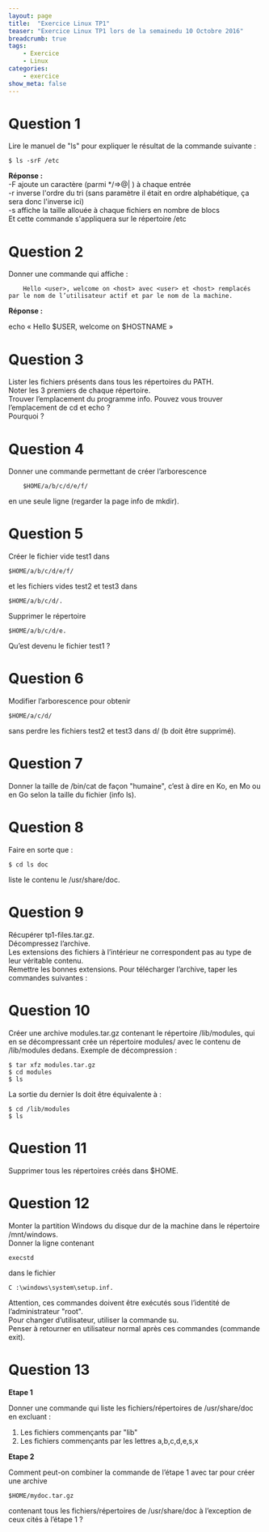 ```yaml
---
layout: page
title:  "Exercice Linux TP1"
teaser: "Exercice Linux TP1 lors de la semainedu 10 Octobre 2016"
breadcrumb: true
tags:
    - Exercice
    - Linux
categories:
    - exercice
show_meta: false
---
```


# **Question 1**

Lire le manuel de "ls" pour expliquer le résultat de la commande suivante :

    $ ls -srF /etc

**Réponse :**    
-F ajoute un caractère (parmi \*/=>@| ) à chaque entrée  
-r inverse l'ordre du tri (sans paramètre il était en ordre alphabétique, ça sera donc l'inverse ici)  
-s affiche la taille allouée à chaque fichiers en nombre de blocs  
Et cette commande s'appliquera sur le répertoire /etc  


# **Question 2**

Donner une commande qui affiche :

        Hello <user>, welcome on <host> avec <user> et <host> remplacés par le nom de l’utilisateur actif et par le nom de la machine.

**Réponse :**  

echo « Hello $USER, welcome on $HOSTNAME »


# **Question 3**

Lister les fichiers présents dans tous les répertoires du PATH.   
Noter les 3 premiers de chaque répertoire.   
Trouver l’emplacement du programme info.
Pouvez vous trouver l’emplacement de cd et echo ?  
Pourquoi ?

# **Question 4**

Donner une commande permettant de créer l’arborescence

        $HOME/a/b/c/d/e/f/

en une seule ligne (regarder la page info de mkdir).

# **Question 5**

Créer le fichier vide test1 dans

    $HOME/a/b/c/d/e/f/

et les fichiers vides test2 et test3 dans

    $HOME/a/b/c/d/.

Supprimer le répertoire

    $HOME/a/b/c/d/e.

Qu’est devenu le fichier test1 ?

# **Question 6**

Modifier l’arborescence pour obtenir

    $HOME/a/c/d/

sans perdre les fichiers test2 et test3 dans d/ (b doit être supprimé).

# **Question 7**

Donner la taille de /bin/cat de façon "humaine", c’est à dire en Ko, en Mo ou en Go selon la taille du fichier (info ls).

# **Question 8**

Faire en sorte que :

    $ cd ls doc

liste le contenu le /usr/share/doc.

# **Question 9**

Récupérer tp1-files.tar.gz.   
Décompressez l’archive.   
Les extensions des fichiers à l’intérieur ne correspondent pas au type de leur véritable contenu.   
Remettre les bonnes extensions.
Pour télécharger l’archive, taper les commandes suivantes :

# **Question 10**

Créer une archive modules.tar.gz contenant le répertoire /lib/modules, qui en se décompressant crée un répertoire modules/ avec le contenu de /lib/modules dedans. Exemple de décompression :

    $ tar xfz modules.tar.gz
    $ cd modules
    $ ls

La sortie du dernier ls doit être équivalente à :

    $ cd /lib/modules
    $ ls

# **Question 11**

Supprimer tous les répertoires créés dans $HOME.

# **Question 12**

Monter la partition Windows du disque dur de la machine dans le répertoire /mnt/windows.  
Donner la ligne contenant

    execstd

dans le fichier

    C :\windows\system\setup.inf.

Attention, ces commandes doivent être exécutés sous l’identité de l’administrateur "root".  
Pour changer d’utilisateur, utiliser la commande su.   
Penser à retourner en utilisateur normal après ces commandes (commande exit).

# **Question 13**

  **Etape 1**

Donner une commande qui liste les fichiers/répertoires de /usr/share/doc en excluant :

1. Les fichiers commençants par "lib"
2. Les fichiers commençants par les lettres a,b,c,d,e,s,x

  **Etape 2**

Comment peut-on combiner la commande de l’étape 1 avec tar pour créer une archive

    $HOME/mydoc.tar.gz

contenant tous les fichiers/répertoires de /usr/share/doc à l’exception de ceux cités à l’étape 1 ?
